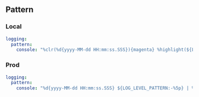 
## Pattern

### Local

```yml
logging:
  pattern:
    console: "%clr(%d{yyyy-MM-dd HH:mm:ss.SSS}){magenta} %highlight(${LOG_LEVEL_PATTERN:-%5p}) | %cyan(%40.40logger{40}.%-15.15method) %green([%4.4L]) %m%n"
```

### Prod

```yml
logging:
  pattern:
    console: "%d{yyyy-MM-dd HH:mm:ss.SSS} ${LOG_LEVEL_PATTERN:-%5p} | %40.40logger{40}.%-15.15method [%4.4L] %m%n"
```
